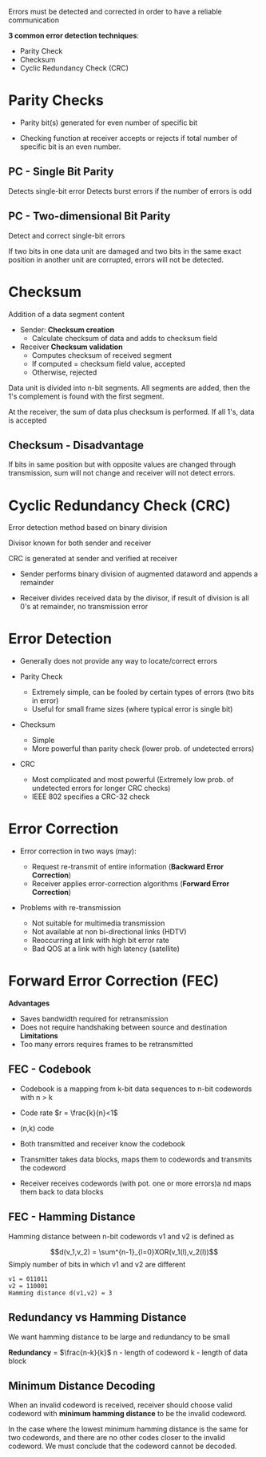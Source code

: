 Errors must be detected and corrected in order to have a reliable communication

**3 common error detection techniques**:
* Parity Check
* Checksum
* Cyclic Redundancy Check (CRC)

# Parity Checks

* Parity bit(s) generated for even number of specific bit

* Checking function at receiver accepts or rejects if total number of specific bit is an even number.

## PC - Single Bit Parity

Detects single-bit error
Detects burst errors if the number of errors is odd

## PC - Two-dimensional Bit Parity

Detect and correct single-bit errors

If two bits in one data unit are damaged and two bits in the same exact position in another unit are corrupted, errors will not be detected.

# Checksum

Addition of a data segment content

* Sender: **Checksum creation**
	* Calculate checksum of data and adds to checksum field
* Receiver **Checksum validation**
	* Computes checksum of received segment
	* If computed = checksum field value, accepted
	* Otherwise, rejected

Data unit is divided into n-bit segments.
All segments are added, then the 1's complement is found with the first segment.

At the receiver, the sum of data plus checksum is performed. 
If all 1's, data is accepted

## Checksum - Disadvantage

If bits in same position but with opposite values are changed through transmission, sum will not change and receiver will not detect errors.

# Cyclic Redundancy Check (CRC)

Error detection method based on binary division

Divisor known for both sender and receiver

CRC is generated at sender and verified at receiver

* Sender performs binary division of augmented dataword and appends a remainder

* Receiver divides received data by the divisor, if result of division is all 0's at remainder, no transmission error

# Error Detection

* Generally does not provide any way to locate/correct errors

* Parity Check
	* Extremely simple, can be fooled by certain types of errors (two bits in error)
	* Useful for small frame sizes (where typical error is single bit)
* Checksum
	* Simple
	* More powerful than parity check (lower prob. of undetected errors)
* CRC
	* Most complicated and most powerful (Extremely low prob. of undetected errors for longer CRC checks)
	* IEEE 802 specifies a CRC-32 check

# Error Correction

* Error correction in two ways (may):
	* Request re-transmit of entire information (**Backward Error Correction**)
	* Receiver applies error-correction algorithms (**Forward Error Correction**)

* Problems with re-transmission
	* Not suitable for multimedia transmission
	* Not available at non bi-directional links (HDTV)
	* Reoccurring at link with high bit error rate
	* Bad QOS at a link with high latency (satellite)

# Forward Error Correction (FEC)

**Advantages**
* Saves bandwidth required for retransmission
* Does not require handshaking between source and destination
**Limitations**
* Too many errors requires frames to be retransmitted

## FEC - Codebook

* Codebook is a mapping from k-bit data sequences to n-bit codewords with n > k
* Code rate $r = \frac{k}{n}<1$
* (n,k) code

* Both transmitted and receiver know the codebook
* Transmitter takes data blocks, maps them to codewords and transmits the codeword
* Receiver receives codewords (with pot. one or more errors)a nd maps them back to data blocks

## FEC - Hamming Distance

Hamming distance between n-bit codewords v1 and v2 is defined as

$$d(v_1,v_2) = \sum^{n-1}_{l=0}XOR(v_1(l),v_2(l))$$
Simply number of bits in which v1 and v2 are different

```Example
v1 = 011011
v2 = 110001
Hamming distance d(v1,v2) = 3
```

## Redundancy vs Hamming Distance

We want hamming distance to be large and redundancy to be small

**Redundancy** = $\frac{n-k}{k}$
n - length of codeword
k - length of data block

## Minimum Distance Decoding

When an invalid codeword is received, receiver should choose valid codeword with **minimum hamming distance** to be the invalid codeword.

In the case where the lowest minimum hamming distance is the same for two codewords, and there are no other codes closer to the invalid codeword. We must conclude that the codeword cannot be decoded.